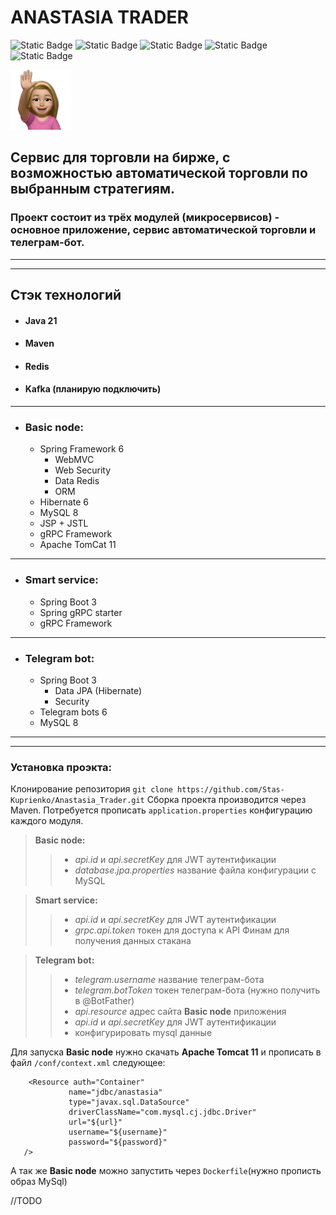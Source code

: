 # ANASTASIA TRADER
![Static Badge](https://img.shields.io/badge/https%3A%2F%2Fimg.shields.io%2Fbadge%2Fany_text-Spring_Framework_6-green?style=flat-square&logo=Spring&logoColor=green&label=%7C)
![Static Badge](https://img.shields.io/badge/https%3A%2F%2Fimg.shields.io%2Fbadge%2Fany_text-Hibernate_6-steelblue?style=flat-square&logo=Hibernate&logoColor=yellow&label=%7C&labelColor=grey)
![Static Badge](https://img.shields.io/badge/https%3A%2F%2Fimg.shields.io%2Fbadge%2Fany_text-MySQL_8-lightblue?style=flat-square&logo=mysql&logoSize=auto&logoColor=white&label=%7C&labelColor=grey)
![Static Badge](https://img.shields.io/badge/https%3A%2F%2Fimg.shields.io%2Fbadge%2Fany_text-gRPC-mediumturquoise?style=flat-square&logo=java&logoColor=mediumturquoise&label=%3C-%3E|&labelColor=grey)
![Static Badge](https://img.shields.io/badge/%20https%3A%2F%2Fimg.shields.io%2Fbadge%2Fany_text-Telegram_API-blue?logo=telegram&label=%7C)

<img src="trade-service/trade-service-ui/src/main/webapp/style/hello.webp" style="max-width: 96px; width: 96px;">

## Сервис для торговли на бирже, с возможностью автоматической торговли по выбранным стратегиям.
### Проект состоит из трёх модулей (микросервисов) - основное приложение, сервис автоматической торговли и телеграм-бот.
***
***
## Стэк технологий
+ #### Java 21
+ #### Maven
+ #### Redis
+ #### Kafka (планирую подключить)
***
+ ### Basic node:
  + Spring Framework 6
      + WebMVC
      + Web Security
      + Data Redis
      + ORM
  + Hibernate 6
  + MySQL 8 
  + JSP + JSTL
  + gRPC Framework
  + Apache TomCat 11
***
+ ### Smart service:
  + Spring Boot 3
  + Spring gRPC starter
  + gRPC Framework
***
+ ### Telegram bot:
  + Spring Boot 3
    + Data JPA (Hibernate)
    + Security
  + Telegram bots 6
  + MySQL 8
***
***
 ### Установка проэкта:
 Клонирование репозитория `git clone https://github.com/Stas-Kuprienko/Anastasia_Trader.git`
 Сборка проекта производится через Maven.
 Потребуется прописать `application.properties` конфигурацию каждого модуля.
> __Basic node:__
>> + _api.id_ и _api.secretKey_ для JWT аутентификации
>> + _database.jpa.properties_ название файла конфигурации с MySQL

> __Smart service:__
>> + _api.id_ и _api.secretKey_ для JWT аутентификации
>> + _grpc.api.token_ токен для доступа к API Финам для получения данных стакана

> __Telegram bot:__
>> + _telegram.username_ название телеграм-бота
>> + _telegram.botToken_ токен телеграм-бота (нужно получить в @BotFather)
>> + _api.resource_ адрес сайта __Basic node__ приложения
>> + _api.id_ и _api.secretKey_ для JWT аутентификации
>> + конфигурировать mysql данные

 Для запуска __Basic node__ нужно скачать __Apache Tomcat 11__ и прописать в файл `/conf/context.xml` следующее:
 ```
     <Resource auth="Container"
              name="jdbc/anastasia"
              type="javax.sql.DataSource"
              driverClassName="com.mysql.cj.jdbc.Driver"
              url="${url}"
              username="${username}"
              password="${password}"
    />
 ```
 А так же __Basic node__ можно запустить через `Dockerfile`(нужно прописть образ MySql)
 
//TODO

